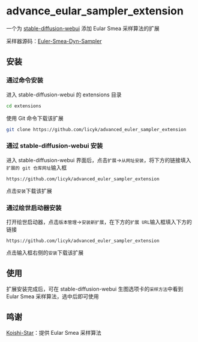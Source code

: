 # advance_eular_sampler_extension
一个为 [stable-diffusion-webui](https://github.com/AUTOMATIC1111/stable-diffusion-webui) 添加 Eular Smea 采样算法的扩展

采样器源码：[Euler-Smea-Dyn-Sampler](https://github.com/Koishi-Star/Euler-Smea-Dyn-Sampler)

## 安装
### 通过命令安装

进入 stable-diffusion-webui 的 extensions 目录
```bash
cd extensions
```
使用 Git 命令下载该扩展
```bash
git clone https://github.com/licyk/advanced_euler_sampler_extension
```

### 通过 stable-diffusion-webui 安装
进入 stable-diffusion-webui 界面后，点击`扩展`->`从网址安装`，将下方的链接填入`扩展的 git 仓库网址`输入框
```
https://github.com/licyk/advanced_euler_sampler_extension
```
点击`安装`下载该扩展

### 通过绘世启动器安装
打开绘世启动器，点击`版本管理`->`安装新扩展`，在下方的`扩展 URL`输入框填入下方的链接
```
https://github.com/licyk/advanced_euler_sampler_extension
```
点击输入框右侧的`安装`下载该扩展

## 使用
扩展安装完成后，可在 stable-diffusion-webui 生图选项卡的`采样方法`中看到 Eular Smea 采样算法，选中后即可使用

## 鸣谢
[Koishi-Star](https://github.com/Koishi-Star)：提供 Eular Smea 采样算法